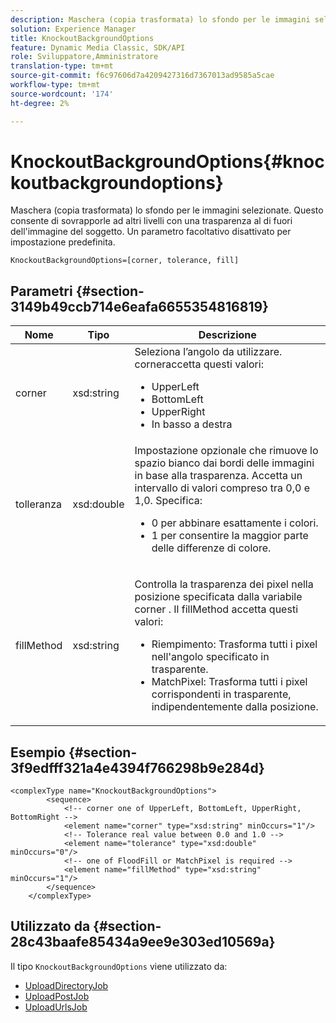 ```yaml
---
description: Maschera (copia trasformata) lo sfondo per le immagini selezionate. Questo consente di sovrapporle ad altri livelli con una trasparenza al di fuori dell'immagine del soggetto. Un parametro facoltativo disattivato per impostazione predefinita.
solution: Experience Manager
title: KnockoutBackgroundOptions
feature: Dynamic Media Classic, SDK/API
role: Sviluppatore,Amministratore
translation-type: tm+mt
source-git-commit: f6c97606d7a4209427316d7367013ad9585a5cae
workflow-type: tm+mt
source-wordcount: '174'
ht-degree: 2%

---
```



# KnockoutBackgroundOptions{#knockoutbackgroundoptions}

Maschera (copia trasformata) lo sfondo per le immagini selezionate. Questo consente di sovrapporle ad altri livelli con una trasparenza al di fuori dell&#39;immagine del soggetto. Un parametro facoltativo disattivato per impostazione predefinita.

`KnockoutBackgroundOptions=[corner, tolerance, fill]`

## Parametri {#section-3149b49ccb714e6eafa6655354816819}

<table id="table_68131DE0A3C84908A43C6F7777F20973"> 
 <thead> 
  <tr> 
   <th colname="col1" class="entry"> Nome </th> 
   <th colname="col2" class="entry"> Tipo </th> 
   <th colname="col3" class="entry"> Descrizione </th> 
  </tr> 
 </thead>
 <tbody> 
  <tr> 
   <td colname="col1"> <span class="codeph"> <span class="varname"> corner</span> </span> </td> 
   <td colname="col2"> <span class="codeph"> xsd:string</span> </td> 
   <td colname="col3">Seleziona l’angolo da utilizzare. <span class="codeph"> </span> corneraccetta questi valori: 
    <ul id="ul_36C2F07706764A7081010D5521BF3096">
     <li id="li_CBACE5C6AA8C48D3BEE033D3AE03AF3C"><span class="codeph"> UpperLeft</span></li>
     <li id="li_49AC53536B4B4D2CA3DD89E2A2B2E95D"><span class="codeph"> BottomLeft</span></li>
     <li id="li_7AD372FF4A9B48F0A16964EE9CB3EE88"><span class="codeph"> UpperRight</span></li>
     <li id="li_D31476DD9A8E4BDBB13A6DDA46547877"><span class="codeph"> In basso a destra</span></li>
    </ul></td> 
  </tr> 
  <tr> 
   <td colname="col1"> <span class="codeph"> <span class="varname"> tolleranza</span> </span> </td> 
   <td colname="col2"> <span class="codeph"> xsd:double</span> </td> 
   <td colname="col3">Impostazione opzionale che rimuove lo spazio bianco dai bordi delle immagini in base alla trasparenza. Accetta un intervallo di valori compreso tra 0,0 e 1,0. Specifica: 
    <ul id="ul_FE5423B857AE43FCBA7A9AEA76C754CC">
     <li id="li_01E3BD0AB8DA4C408B47CB02B269404A">0 per abbinare esattamente i colori. </li>
     <li id="li_FCE21384265D4ECE9C0D785F1BB32C3A">1 per consentire la maggior parte delle differenze di colore. </li>
    </ul></td> 
  </tr> 
  <tr> 
   <td colname="col1"> <span class="codeph"> <span class="varname"> fillMethod</span> </span> </td> 
   <td colname="col2"> <span class="codeph"> xsd:string</span> </td> 
   <td colname="col3"> <p>Controlla la trasparenza dei pixel nella posizione specificata dalla variabile <span class="codeph"><span class="varname"> corner</span></span> . Il <span class="codeph"> fillMethod</span> accetta questi valori: </p> 
    <ul id="ul_D95F3B613D344BB89487ED09D83F9217"> 
     <li id="li_3D7B7CA1B9094D16A98E0BA3D962E97F"> <span class="codeph"> Riempimento</span>: Trasforma tutti i pixel nell'angolo specificato in trasparente. </li> 
     <li id="li_F97343C3DA7644BCBD1748AD8F9DCE2E"> <span class="codeph"> MatchPixel</span>: Trasforma tutti i pixel corrispondenti in trasparente, indipendentemente dalla posizione. </li> 
    </ul> </td> 
  </tr> 
 </tbody> 
</table>

## Esempio {#section-3f9edfff321a4e4394f766298b9e284d}

```
<complexType name="KnockoutBackgroundOptions">
        <sequence>
            <!-- corner one of UpperLeft, BottomLeft, UpperRight, BottomRight -->
            <element name="corner" type="xsd:string" minOccurs="1"/>
            <!-- Tolerance real value between 0.0 and 1.0 -->
            <element name="tolerance" type="xsd:double" minOccurs="0"/>
            <!-- one of FloodFill or MatchPixel is required -->
            <element name="fillMethod" type="xsd:string" minOccurs="1"/>
        </sequence>
    </complexType>
```

## Utilizzato da {#section-28c43baafe85434a9ee9e303ed10569a}

Il tipo `KnockoutBackgroundOptions` viene utilizzato da:

* [UploadDirectoryJob](../../types/c-data-types/r-upload-directory-job.md#reference-e707ebf53b074c49ad983d1886e0bbb6)
* [UploadPostJob](../../types/c-data-types/r-upload-post-job.md#reference-bca2339b593f4637a687c33937215ef4)
* [UploadUrlsJob](../../types/c-data-types/r-upload-urls-job.md#reference-8e9bc895268c4321b233dbeadc990398)

